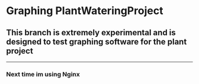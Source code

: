 # Graphing PlantWateringProject

## This branch is extremely experimental and is designed to test graphing software for the plant project


---

### Next time im using Nginx
